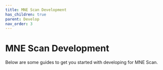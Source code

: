 ```yaml
---
title: MNE Scan Development
has_children: true
parent: Develop
nav_order: 3
---
```

# MNE Scan Development

Below are some guides to get you started with developing for MNE Scan. 